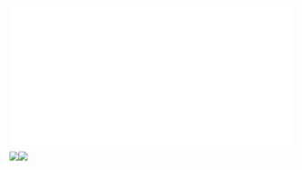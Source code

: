 <div align="center">
  <img src="https://github.com/angelk90/angelk90/raw/master/info.svg?sanitize=true">
    <div style="display: flex;">
    <img src="https://github-readme-stats.vercel.app/api/top-langs/?username=angelk90&layout=compact&show_icons=true&title_color=ffffff&icon_color=34abeb&text_color=daf7dc&bg_color=151515" style="vertical-align: top;" />
    <img src="https://github-readme-stats.vercel.app/api?username=angelk90&show_icons=true&title_color=ffffff&icon_color=34abeb&text_color=daf7dc&bg_color=151515" />
  </div>
</div>
